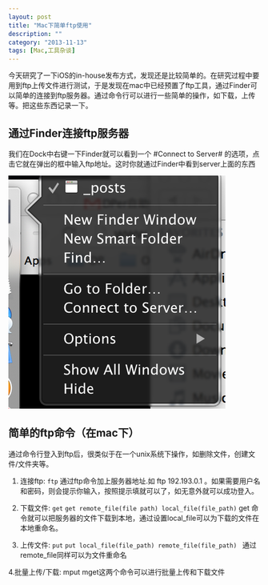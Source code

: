 ```yaml
---
layout: post
title: "Mac下简单ftp使用"
description: ""
category: "2013-11-13"
tags: [Mac,工具杂谈]
---
```


今天研究了一下iOS的in-house发布方式，发现还是比较简单的。在研究过程中要用到ftp上传文件进行测试，于是发现在mac中已经预置了ftp工具，通过Finder可以简单的连接到ftp服务器。通过命令行可以进行一些简单的操作，如下载，上传等。把这些东西记录一下。

通过Finder连接ftp服务器
--------------------------
我们在Dock中右键一下Finder就可以看到一个 #Connect to Server# 的选项，点击它就在弹出的框中输入ftp地址。这时你就通过Finder中看到server上面的东西

![](/assets/2013-11-13-ftp.png)

简单的ftp命令（在mac下）
-------------------------------

通过命令行登入到ftp后，很类似于在一个unix系统下操作，如删除文件，创建文件/文件夹等。

1. 连接ftp: `ftp` 通过ftp命令加上服务器地址.如 ftp 192.193.0.1 。如果需要用户名和密码，则会提示你输入，按照提示填就可以了，如无意外就可以成功登入。

2. 下载文件: `get` `get remote_file(file path) local_file(file_path)` get 命令就可以把服务器的文件下载到本地，通过设置local_file可以为下载的文件在本地重命名。

3. 上传文件: `put` `put local_file(file_path) remote_file(file_path) ` 通过remote_file同样可以为文件重命名

4.批量上传/下载: mput mget这两个命令可以进行批量上传和下载文件

